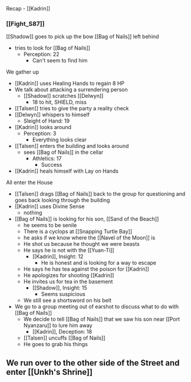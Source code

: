 Recap - [[Kadrin]]

### [[Fight_S87]]
[[Shadow]] goes to pick up the bow [[Bag of Nails]] left behind
- tries to look for [[Bag of Nails]]
	- Perception: 22
		- Can't seem to find him

We gather up
- [[Kadrin]] uses Healing Hands to regain 8 HP
- We talk about attacking a surrendering person
	- [[Shadow]] scratches [[Delwyn]]
		- 18 to hit, SHIELD, miss
- [[Talsen]] tries to give the party a reality check
- [[Delwyn]] whispers to himself
	- Sleight of Hand: 19
- [[Kadrin]] looks around
	- Perception: 3
		- Everything looks clear
- [[Talsen]] enters the building and looks around
	-  sees [[Bag of Nails]] in the cellar
		- Athletics: 17
			- Success
- [[Kadrin]] heals himself with Lay on Hands

All enter the House
- [[Talsen]] drags [[Bag of Nails]] back to the group for questioning and goes back looking through the building
- [[Kadrin]] uses Divine Sense
	- nothing
- [[Bag of Nails]] is looking for his son, [[Sand of the Beach]]
	- he seems to be senile
	- There is a cyclops at [[Snapping Turtle Bay]]
	- he asks if we know where the [[Navel of the Moon]] is
	- He shot us because he thought we were beasts
	- He says he is not with the [[Yuan-Ti]]
		- [[Kadrin]], Insight: 12
			- He is honest and is looking for a way to escape
	- He says he has tea against the poison for [[Kadrin]]
	- He apologizes for shooting [[Kadrin]]
	- He invites us for tea in the basement
		- [[Shadow]], Insight: 15
			- Seems suspicious
	- We still see a shortsword on his belt
- We go to a group meeting out of earshot to discuss what to do with [[Bag of Nails]]
	- We decide to tell [[Bag of Nails]] that we saw his son near [[Port Nyanzaru]] to lure him away
		- [[Kadrin]], Deception: 18
	- [[Talsen]] uncuffs [[Bag of Nails]]
	- He goes to grab his things

We run over to the other side of the Street and enter [[Unkh's Shrine]]
- 